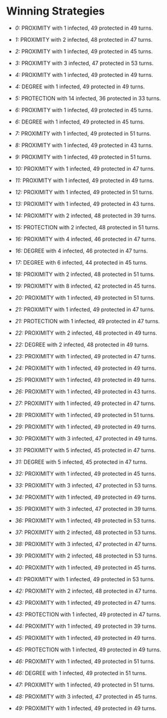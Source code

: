 # Winning Strategies

* _0:_ PROXIMITY with 1 infected, 49 protected in 49 turns.


* _1:_ PROXIMITY with 2 infected, 48 protected in 47 turns.


* _2:_ PROXIMITY with 1 infected, 49 protected in 45 turns.


* _3:_ PROXIMITY with 3 infected, 47 protected in 53 turns.


* _4:_ PROXIMITY with 1 infected, 49 protected in 49 turns.


* _4:_ DEGREE with 1 infected, 49 protected in 49 turns.


* _5:_ PROTECTION with 14 infected, 36 protected in 33 turns.


* _6:_ PROXIMITY with 1 infected, 49 protected in 45 turns.


* _6:_ DEGREE with 1 infected, 49 protected in 45 turns.


* _7:_ PROXIMITY with 1 infected, 49 protected in 51 turns.


* _8:_ PROXIMITY with 1 infected, 49 protected in 43 turns.


* _9:_ PROXIMITY with 1 infected, 49 protected in 51 turns.


* _10:_ PROXIMITY with 1 infected, 49 protected in 47 turns.


* _11:_ PROXIMITY with 1 infected, 49 protected in 49 turns.


* _12:_ PROXIMITY with 1 infected, 49 protected in 51 turns.


* _13:_ PROXIMITY with 1 infected, 49 protected in 43 turns.


* _14:_ PROXIMITY with 2 infected, 48 protected in 39 turns.


* _15:_ PROTECTION with 2 infected, 48 protected in 51 turns.


* _16:_ PROXIMITY with 4 infected, 46 protected in 47 turns.


* _16:_ DEGREE with 4 infected, 46 protected in 47 turns.


* _17:_ DEGREE with 6 infected, 44 protected in 45 turns.


* _18:_ PROXIMITY with 2 infected, 48 protected in 51 turns.


* _19:_ PROXIMITY with 8 infected, 42 protected in 45 turns.


* _20:_ PROXIMITY with 1 infected, 49 protected in 51 turns.


* _21:_ PROXIMITY with 1 infected, 49 protected in 47 turns.


* _21:_ PROTECTION with 1 infected, 49 protected in 47 turns.


* _22:_ PROXIMITY with 2 infected, 48 protected in 49 turns.


* _22:_ DEGREE with 2 infected, 48 protected in 49 turns.


* _23:_ PROXIMITY with 1 infected, 49 protected in 47 turns.


* _24:_ PROXIMITY with 1 infected, 49 protected in 49 turns.


* _25:_ PROXIMITY with 1 infected, 49 protected in 49 turns.


* _26:_ PROXIMITY with 1 infected, 49 protected in 43 turns.


* _27:_ PROXIMITY with 1 infected, 49 protected in 47 turns.


* _28:_ PROXIMITY with 1 infected, 49 protected in 51 turns.


* _29:_ PROXIMITY with 1 infected, 49 protected in 49 turns.


* _30:_ PROXIMITY with 3 infected, 47 protected in 49 turns.


* _31:_ PROXIMITY with 5 infected, 45 protected in 47 turns.


* _31:_ DEGREE with 5 infected, 45 protected in 47 turns.


* _32:_ PROXIMITY with 1 infected, 49 protected in 45 turns.


* _33:_ PROXIMITY with 3 infected, 47 protected in 53 turns.


* _34:_ PROXIMITY with 1 infected, 49 protected in 49 turns.


* _35:_ PROXIMITY with 3 infected, 47 protected in 39 turns.


* _36:_ PROXIMITY with 1 infected, 49 protected in 53 turns.


* _37:_ PROXIMITY with 2 infected, 48 protected in 53 turns.


* _38:_ PROXIMITY with 3 infected, 47 protected in 47 turns.


* _39:_ PROXIMITY with 2 infected, 48 protected in 53 turns.


* _40:_ PROXIMITY with 1 infected, 49 protected in 45 turns.


* _41:_ PROXIMITY with 1 infected, 49 protected in 53 turns.


* _42:_ PROXIMITY with 2 infected, 48 protected in 47 turns.


* _43:_ PROXIMITY with 1 infected, 49 protected in 47 turns.


* _43:_ PROTECTION with 1 infected, 49 protected in 47 turns.


* _44:_ PROXIMITY with 1 infected, 49 protected in 39 turns.


* _45:_ PROXIMITY with 1 infected, 49 protected in 49 turns.


* _45:_ PROTECTION with 1 infected, 49 protected in 49 turns.


* _46:_ PROXIMITY with 1 infected, 49 protected in 51 turns.


* _46:_ DEGREE with 1 infected, 49 protected in 51 turns.


* _47:_ PROXIMITY with 1 infected, 49 protected in 51 turns.


* _48:_ PROXIMITY with 3 infected, 47 protected in 45 turns.


* _49:_ PROXIMITY with 1 infected, 49 protected in 49 turns.


